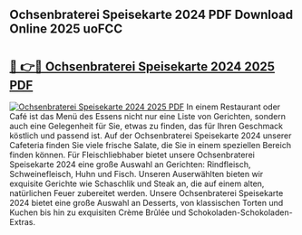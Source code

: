 ## Ochsenbraterei Speisekarte 2024 PDF Download Online 2025 uoFCC

# <h2><a href="http://gccr17.nevu.top/?p=Ochsenbraterei+Speisekarte+2024">🔗 👉🔴 Ochsenbraterei Speisekarte 2024 2025 PDF</a></h2>

[![Ochsenbraterei Speisekarte 2024 2025 PDF](https://i.imgur.com/dBaPXMq.png)](http://gccr17.nevu.top/?p=Ochsenbraterei+Speisekarte+2024)
In einem Restaurant oder Café ist das Menü des Essens nicht nur eine Liste von Gerichten, sondern auch eine Gelegenheit für Sie, etwas zu finden, das für Ihren Geschmack köstlich und passend ist. Auf der Ochsenbraterei Speisekarte 2024 unserer Cafeteria finden Sie viele frische Salate, die Sie in einem speziellen Bereich finden können. Für Fleischliebhaber bietet unsere Ochsenbraterei Speisekarte 2024 eine große Auswahl an Gerichten: Rindfleisch, Schweinefleisch, Huhn und Fisch. Unseren Auserwählten bieten wir exquisite Gerichte wie Schaschlik und Steak an, die auf einem alten, natürlichen Feuer zubereitet werden. Unsere Ochsenbraterei Speisekarte 2024 bietet eine große Auswahl an Desserts, von klassischen Torten und Kuchen bis hin zu exquisiten Crème Brûlée und Schokoladen-Schokoladen-Extras.
